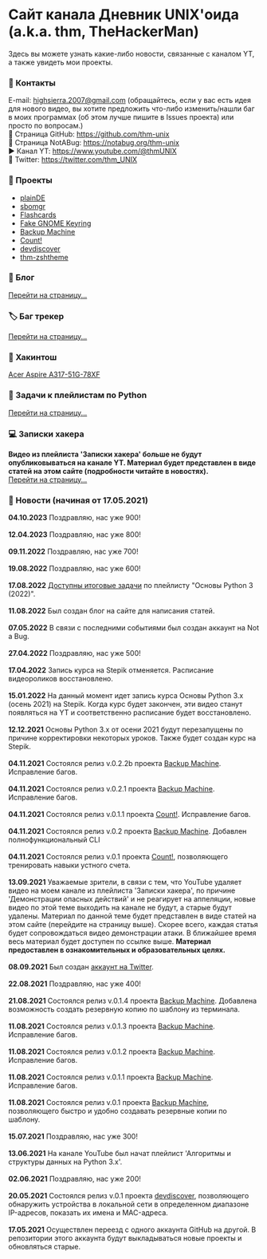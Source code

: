 # Сайт канала Дневник UNIX'оида (a.k.a. thm, TheHackerMan)
Здесь вы можете узнать какие-либо новости, связанные с каналом YT, а также увидеть мои проекты.<br>

### 📒 Контакты 
E-mail: <a href="mailto:highsierra.2007@gmail.com">highsierra.2007@gmail.com</a>
(обращайтесь, если у вас есть идея для нового видео, вы хотите предложить что-либо изменить/нашли баг в моих программах (об этом лучше пишите в Issues проекта) или просто по вопросам.)<br>
🔨 Страница GitHub: <a href="https://github.com/thm-unix" target="_blank">https://github.com/thm-unix</a><br>
🔨 Страница NotABug: <a href="https://notabug.org/thm-unix" target="_blank">https://notabug.org/thm-unix</a><br>
▶ Канал YT: <a href="https://www.youtube.com/@thmUNIX" target="_blank">https://www.youtube.com/@thmUNIX</a><br>
🦜 Twitter: <a href="https://twitter.com/thm_UNIX" taeget="_blank">https://twitter.com/thm_UNIX</a>
<h3>📐 Проекты</h3> 
<ul>
  <li><a href="https://plainDE.github.io/">plainDE</a></li>
  <li><a href="projects/sbomgr/index">sbomgr</a></li>
  <li><a href="projects/flashcards/index">Flashcards</a></li>
  <li><a href="projects/fake-gnome-keyring/index">Fake GNOME Keyring</a></li>
  <li><a href="projects/backupmachine/index">Backup Machine</a></li>
  <li><a href="projects/count/index">Count!</a></li>
  <li><a href="projects/devdiscover/index">devdiscover</a></li>
  <li><a href="projects/thm-zshtheme/index">thm-zshtheme</a></li>
</ul>

<h3>📓 Блог</h3>
<a href="blog/index">Перейти на страницу...</a>

<h3>🏷 Баг трекер</h3>
<a href="bugtracker/index">Перейти на страницу...</a>

<h3>🍏 Хакинтош</h3>
<a href="https://github.com/thm-unix/OC-A317-51G-78XF">Acer Aspire A317-51G-78XF</a>

<h3>📝 Задачи к плейлистам по Python</h3>
<a href="python-tasks/index">Перейти на страницу...</a>
<!-- ### Дополнительные материалы к плейлисту 'Записки хакера'
Подробная теория и список команд к каждому видео:<br>
<a href="https://drive.google.com/drive/folders/111pKQroEQTjDOYMNxFgo1sa_aIoa_TOo">https://drive.google.com/drive/folders/111pKQroEQTjDOYMNxFgo1sa_aIoa_TOo</a><br> !-->
<h3>💻 Записки хакера</h3>
<b>Видео из плейлиста 'Записки хакера' больше не будут опубликовываться на канале YT. Материал будет представлен в виде статей на этом сайте (подробности читайте в новостях).</b><br>
<a href="hackersnotes/index">Перейти на страницу...</a>

<h3>📰 Новости (начиная от 17.05.2021)</h3>
<b>04.10.2023</b> Поздравляю, нас уже 900! <br><br>
<b>12.04.2023</b> Поздравляю, нас уже 800! <br><br>
<b>09.11.2022</b> Поздравляю, нас уже 700! <br><br>
<b>19.08.2022</b> Поздравляю, нас уже 600! <br><br>
<b>17.08.2022</b> <a href="python-tasks/index">Доступны итоговые задачи</a> по плейлисту "Основы Python 3 (2022)". <br><br>
<b>11.08.2022</b> Был создан блог на сайте для написания статей. <br><br>
<b>07.05.2022</b> В связи с последними событиями был создан аккаунт на Not a Bug. <br><br>
<b>27.04.2022</b> Поздравляю, нас уже 500! <br><br>
<b>17.04.2022</b> Запись курса на Stepik отменяется. Расписание видеороликов восстановлено. <br><br>
<b>15.01.2022</b> На данный момент идет запись курса Основы Python 3.x (осень 2021) на Stepik. Когда курс будет закончен, эти видео станут появляться на YT и соответственно расписание будет восстановлено. <br><br>
<b>12.12.2021</b> Основы Python 3.x от осени 2021 будут перезапущены по причине корректировки некоторых уроков. Также будет создан курс на Stepik. <br><br>
<b>04.11.2021</b> Состоялся релиз v.0.2.2b проекта <a href="https://github.com/thm-unix/BackupMachine">Backup Machine</a>. Исправление багов.<br><br>
<b>04.11.2021</b> Состоялся релиз v.0.2.1 проекта <a href="https://github.com/thm-unix/BackupMachine">Backup Machine</a>. Исправление багов.<br><br>
<b>04.11.2021</b> Состоялся релиз v.0.1.1 проекта <a href="https://github.com/thm-unix/count">Count!</a>. Исправление багов.<br><br>
<b>04.11.2021</b> Состоялся релиз v.0.2 проекта <a href="https://github.com/thm-unix/BackupMachine">Backup Machine</a>. Добавлен полнофункциональный CLI<br><br>
<b>04.11.2021</b> Состоялся релиз v.0.1 проекта <a href="https://github.com/thm-unix/count">Count!</a>, позволяющего тренировать навыки устного счета.<br><br>
<b>13.09.2021</b> Уважаемые зрители, в связи с тем, что YouTube удаляет видео на моем канале из плейлиста 'Записки хакера', по причине 'Демонстрации опасных действий' и не реагирует на аппеляции, новые видео по этой теме выходить на канале не будут, а старые будут удалены. Материал по данной теме будет представлен в виде статей на этом сайте (перейдите на страницу выше). Скорее всего, каждая статья будет сопровождаться видео демонстрации атаки. В ближайшее время весь материал будет доступен по ссылке выше. <b>Материал предоставлен в ознакомительных и образовательных целях.</b><br><br>
<b>08.09.2021</b> Был создан <a href="https://twitter.com/thm_UNIX">аккаунт на Twitter</a>.<br><br>
<b>22.08.2021</b> Поздравляю, нас уже 400!<br><br>
<b>21.08.2021</b> Состоялся релиз v.0.1.4 проекта <a href="https://github.com/thm-unix/BackupMachine">Backup Machine</a>. Добавлена возможность создать резервную копию по шаблону из терминала.<br><br>
<b>11.08.2021</b> Состоялся релиз v.0.1.3 проекта <a href="https://github.com/thm-unix/BackupMachine">Backup Machine</a>. Исправление багов.<br><br>
<b>11.08.2021</b> Состоялся релиз v.0.1.2 проекта <a href="https://github.com/thm-unix/BackupMachine">Backup Machine</a>. Исправление багов.<br><br>
<b>11.08.2021</b> Состоялся релиз v.0.1.1 проекта <a href="https://github.com/thm-unix/BackupMachine">Backup Machine</a>. Исправление багов.<br><br>
<b>11.08.2021</b> Состоялся релиз v.0.1 проекта <a href="https://github.com/thm-unix/BackupMachine">Backup Machine</a>, позволяющего быстро и удобно создавать резервные копии по шаблону.<br><br>
<b>15.07.2021</b> Поздравляю, нас уже 300!<br><br>
<b>13.06.2021</b> На канале YouTube был начат плейлист 'Алгоритмы и структуры данных на Python 3.x'.<br><br>
<b>02.06.2021</b> Поздравляю, нас уже 200!<br><br>
<b>20.05.2021</b> Состоялся релиз v.0.1 проекта <a href="https://github.com/thm-unix/devdiscover">devdiscover</a>, позволяющего обнаружить устройства в локальной сети в определенном диапазоне IP-адресов, показать их имена и MAC-адреса.<br><br>
<b>17.05.2021</b> Осуществлен переезд с одного аккаунта GitHub на другой. В репозитории этого аккаунта будут выкладываться новые проекты и обновляться старые.<br><br>
